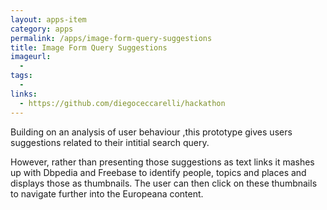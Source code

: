 ```yaml
---
layout: apps-item
category: apps
permalink: /apps/image-form-query-suggestions
title: Image Form Query Suggestions
imageurl:
  - 
tags:
  - 
links:
  - https://github.com/diegoceccarelli/hackathon
---
```


Building on an analysis of user behaviour ,this prototype gives users suggestions related to their intitial search query.

However, rather than presenting those suggestions as text links it mashes up with Dbpedia and Freebase to identify people, topics and places and displays those as thumbnails. The user can then click on these thumbnails to navigate further into the Europeana content.
